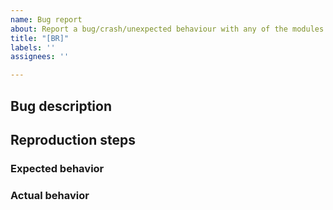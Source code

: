 ```yaml
---
name: Bug report
about: Report a bug/crash/unexpected behaviour with any of the modules in the library
title: "[BR]"
labels: ''
assignees: ''

---
```


## Bug description
<!-- A description of what the bug is -->

## Reproduction steps
<!-- Steps to reproduce the behavior -->

### Expected behavior
<!-- What should happen -->

### Actual behavior
<!-- What instead happens -->
